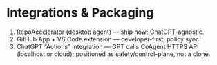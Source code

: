 <!-- status: stub; target: 150+ words -->
<!-- status: stub; target: 150+ words -->
<!-- status: stub; target: 150+ words -->
<!-- status: stub; target: 150+ words -->
# Integrations & Packaging
1) RepoAccelerator (desktop agent) — ship now; ChatGPT-agnostic.
2) GitHub App + VS Code extension — developer-first; policy sync.
3) ChatGPT “Actions” integration — GPT calls CoAgent HTTPS API (localhost or cloud); positioned as safety/control-plane, not a clone.






